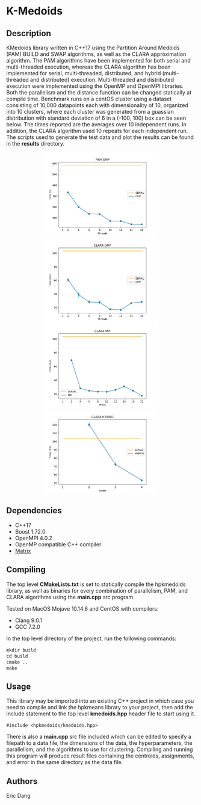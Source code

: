 # K-Medoids

## Description
KMedoids library written in C++17 using the Partition Around Medoids (PAM) BUILD and SWAP algorithms, as well as the CLARA approximation algorithm. The PAM algorithms have been implemented for both serial and multi-threaded execution, whereas the CLARA algorithm has been implemented for serial, multi-threaded, distributed, and hybrid (multi-threaded and distributed) execution. Multi-threaded and distributed execution were implemented using the OpenMP and OpenMPI libraries. Both the parallelism and the distance function can be changed statically at compile time. Benchmark runs on a centOS cluster using a dataset consisting of 10,000 datapoints each with dimensionality of 10, organized into 10 clusters, where each cluster was generated from a guassian distribution with standard deviation of 6 in a (-100, 100) box can be seen below. The times reported are the averages over 10 independent runs. In addition, the CLARA algorithm used 10 repeats for each independent run. The scripts used to generate the test data and plot the results can be found in the __results__ directory.

<div style="text-align:center">
<img src="results/plots/omp_pam.png" width="300"/>
<img src="results/plots/omp_clara.png" width="300"/>
</div>
<div style="text-align:center">
<img src="results/plots/mpi_clara.png" width="300"/>
<img src="results/plots/hybrid_clara.png" width="300"/>
</div>

## Dependencies
- C++17
- Boost 1.72.0
- OpenMPI 4.0.2
- OpenMP compatible C++ compiler
- [Matrix](https://github.com/e-dang/Matrix)


## Compiling
The top level __CMakeLists.txt__ is set to statically compile the hpkmedoids library, as well as binaries for every combination of parallelism, PAM, and CLARA algorithms using the __main.cpp__ src program.

Tested on MacOS Mojave 10.14.6 and CentOS with compilers:
- Clang 9.0.1
- GCC 7.2.0

In the top level directory of the project, run the following commands:
```
mkdir build
cd build
cmake ..
make
```

## Usage
This library may be imported into an existing C++ project in which case you need to compile and link the hpkmeans library to your project, then add the include statement to the top level __kmedoids.hpp__ header file to start using it.
```
#include <hpkmedoids/kmedoids.hpp>
```

There is also a __main.cpp__ src file included which can be edited to specify a filepath to a data file, the dimensions of the data, the hyperparameters, the parallelism, and the algorithms to use for clustering. Compiling and running this program will produce result files containing the centroids, assignments, and error in the same directory as the data file.

## Authors
Eric Dang